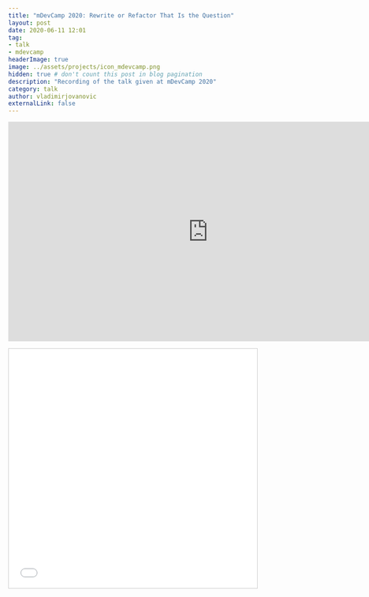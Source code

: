 ```yaml
---
title: "mDevCamp 2020: Rewrite or Refactor That Is the Question"
layout: post
date: 2020-06-11 12:01
tag: 
- talk 
- mdevcamp
headerImage: true
image: ../assets/projects/icon_mdevcamp.png
hidden: true # don't count this post in blog pagination
description: "Recording of the talk given at mDevCamp 2020"
category: talk
author: vladimirjovanovic
externalLink: false
---
```

<p style="text-align: center">
	<iframe width="810" height="445"  src="https://www.youtube.com/embed/ivurPzNePAc" frameborder="0" allowfullscreen="allowfullscreen"></iframe>
</p>

<div class="breaker"></div>

<p style="text-align: center">
	<iframe src="//www.slideshare.net/slideshow/embed_code/key/BHRdibybJto4Yc" width="595" height="485" frameborder="0" marginwidth="0" marginheight="0" scrolling="no" style="border:1px solid #CCC; border-width:1px; margin-bottom:5px; max-width: 100%;" allowfullscreen></iframe>
</p>
